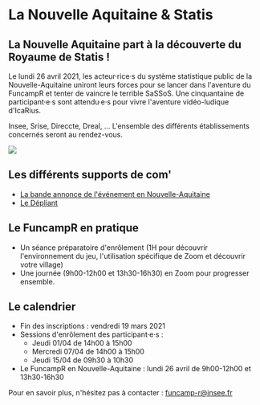 # La Nouvelle Aquitaine & Statis

## La Nouvelle Aquitaine part à la découverte du Royaume de Statis !

Le lundi 26 avril 2021, les acteur·rice·s du système statistique public de la Nouvelle-Aquitaine uniront leurs forces pour se lancer dans l'aventure du FuncampR et tenter de vaincre le terrible SaSSoS. Une cinquantaine de participant·e·s sont attendu·e·s pour vivre l'aventure vidéo-ludique d'IcaRius.

Insee, Srise, Direccte, Dreal, ... L'ensemble des différents établissements concernés seront au rendez-vous.

![](https://i.goopics.net/RyKom.png)

## Les différents supports de com'

* [La bande annonce de l'événement en Nouvelle-Aquitaine](https://video.info-ssm.insee.net/videos/Nouvelle-aquitaine/FunCamp%20R.mp4)
* [Le Dépliant](https://video.info-ssm.insee.net/videos/Nouvelle-aquitaine/FuncampR_dépliant.pdf)

## Le FuncampR en pratique

* Un séance préparatoire d'enrôlement \(1H pour découvrir l'environnement du jeu, l'utilisation spécifique de Zoom et découvrir votre village\)
* Une journée \(9h00-12h00 et 13h30-16h30\) en Zoom pour progresser ensemble.

## Le calendrier

* Fin des inscriptions : vendredi 19 mars 2021
* Sessions d'enrôlement des participant·e·s :
  * Jeudi    01/04 de 14h00 à 15h00
  * Mercredi 07/04 de 14h00 à 15h00
  * Jeudi    15/04 de 09h30 à 10h30
* Le FuncampR en Nouvelle-Aquitaine : lundi 26 avril de 9h00-12h00 et 13h30-16h30

Pour en savoir plus, n'hésitez pas à contacter : funcamp-r@insee.fr

